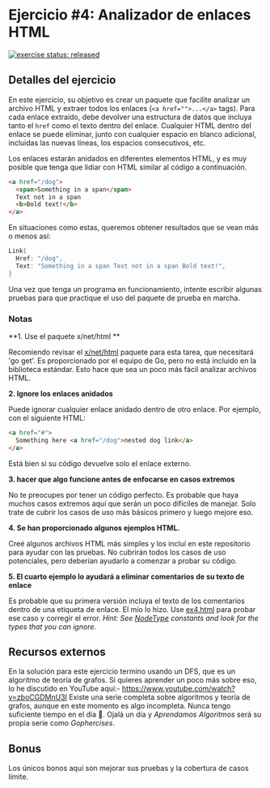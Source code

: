 # Ejercicio #4: Analizador de enlaces HTML

[![exercise status: released](https://img.shields.io/badge/exercise%20status-released-green.svg?style=for-the-badge)](https://gophercises.com/exercises/link)

## Detalles del ejercicio

En este ejercicio, su objetivo es crear un paquete que facilite analizar un archivo HTML y extraer todos los enlaces (`<a href="">...</a>` tags). Para cada enlace extraído, debe devolver una estructura de datos que incluya tanto el `href` como el texto dentro del enlace. Cualquier HTML dentro del enlace se puede eliminar, junto con cualquier espacio en blanco adicional, incluidas las nuevas líneas, los espacios consecutivos, etc.

Los enlaces estarán anidados en diferentes elementos HTML, y es muy posible que tenga que lidiar con HTML similar al código a continuación.

```html
<a href="/dog">
  <span>Something in a span</span>
  Text not in a span
  <b>Bold text!</b>
</a>
```

En situaciones como estas, queremos obtener resultados que se vean más o menos así:

```go
Link{
  Href: "/dog",
  Text: "Something in a span Text not in a span Bold text!",
}
```

Una vez que tenga un programa en funcionamiento, intente escribir algunas pruebas para que practique el uso del paquete de prueba en marcha.


### Notas

**1. Use el paquete x/net/html **

Recomiendo revisar el  [x/net/html](https://godoc.org/golang.org/x/net/html) paquete para esta tarea, que necesitará 'go get'. Es proporcionado por el equipo de Go, pero no está incluido en la biblioteca estándar. Esto hace que sea un poco más fácil analizar archivos HTML.


**2. Ignore los enlaces anidados**

Puede ignorar cualquier enlace anidado dentro de otro enlace. Por ejemplo, con el siguiente HTML:

```html
<a href="#">
  Something here <a href="/dog">nested dog link</a>
</a>
```

Está bien si su código devuelve solo el enlace externo.

**3. hacer que algo funcione antes de enfocarse en casos extremos**

No te preocupes por tener un código perfecto. Es probable que haya muchos casos extremos aquí que serán un poco difíciles de manejar. Solo trate de cubrir los casos de uso más básicos primero y luego mejore eso.

**4. Se han proporcionado algunos ejemplos HTML.**

Creé algunos archivos HTML más simples y los incluí en este repositorio para ayudar con las pruebas. No cubrirán todos los casos de uso potenciales, pero deberían ayudarlo a comenzar a probar su código.


**5. El cuarto ejemplo lo ayudará a eliminar comentarios de su texto de enlace**

Es probable que su primera versión incluya el texto de los comentarios dentro de una etiqueta de enlace. El mío lo hizo. Use [ex4.html](ex4.html) para probar ese caso y corregir el error.
*Hint: See [NodeType](https://godoc.org/golang.org/x/net/html#NodeType) constants and look for the types that you can ignore.*


## Recursos externos

En la solución para este ejercicio termino usando un DFS, que es un algoritmo de teoría de grafos. Si quieres aprender un poco más sobre eso, lo he discutido en YouTube aquí:- <https://www.youtube.com/watch?v=zboCGDMnU3I>
Existe una serie completa sobre algoritmos y teoría de grafos, aunque en este momento es algo incompleta. Nunca tengo suficiente tiempo en el día 🙁. Ojalá un día y *Aprendamos Algoritmos* será su propia serie como *Gophercises*.

## Bonus

Los únicos bonos aquí son mejorar sus pruebas y la cobertura de casos límite.